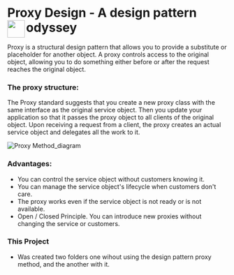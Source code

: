 # Proxy Design - A design pattern odyssey <img align="left" src="https://media.giphy.com/media/ZEUODEtQiUZWGg6IHR/giphy.gif" width="40"/>

Proxy is a structural design pattern that allows you to provide a substitute or placeholder for another object. A proxy controls access to the 
original object, allowing you to do something either before or after the request reaches the original object.

### The proxy structure:
The Proxy standard suggests that you create a new proxy class with the same interface as the original service object. 
Then you update your application so that it passes the proxy object to all clients of the original object. Upon receiving a request from a client, 
the proxy creates an actual service object and delegates all the work to it.

![Proxy Method_diagram](https://raw.github.com/MisaelKelviny/ProxyDesignPattern_Eng4/main/proxy.JPG)

### Advantages:
- You can control the service object without customers knowing it.
- You can manage the service object's lifecycle when customers don't care.
- The proxy works even if the service object is not ready or is not available.
- Open / Closed Principle. You can introduce new proxies without changing the service or customers.

### This Project
- Was created two folders one wihout using the design pattern proxy method, and the another with it. 
